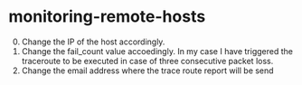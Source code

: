 # monitoring-remote-hosts
00. Change the IP of the host accordingly.
01. Change the fail_count value accoedingly. In my case I have triggered the traceroute to be executed in case of three consecutive packet loss.
02. Change the email address where the trace route report will be send
